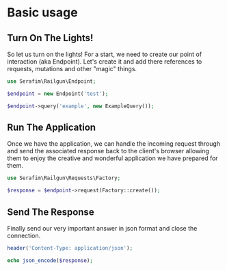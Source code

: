 # Basic usage

## Turn On The Lights!

So let us turn on the lights! For a start, we need to create our point of
interaction (aka Endpoint). Let's create it and add there references to
requests, mutations and other "magic" things.

```php
use Serafim\Railgun\Endpoint;

$endpoint = new Endpoint('test');

$endpoint->query('example', new ExampleQuery());
```

## Run The Application

Once we have the application, we can handle the incoming request
through and send the associated response back to
the client's browser allowing them to enjoy the creative
and wonderful application we have prepared for them.

```php
use Serafim\Railgun\Requests\Factory;

$response = $endpoint->request(Factory::create());
```

## Send The Response

Finally send our very important answer in json format and
close the connection.

```php
header('Content-Type: application/json');

echo json_encode($response);
```
